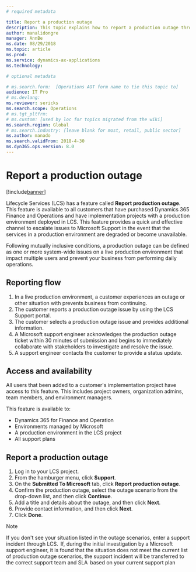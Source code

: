```yaml
---
# required metadata

title: Report a production outage
description: This topic explains how to report a production outage through Lifecycle Services (LCS).
author: manalidongre
manager: AnnBe
ms.date: 08/29/2018
ms.topic: article
ms.prod: 
ms.service: dynamics-ax-applications
ms.technology: 

# optional metadata

# ms.search.form:  [Operations AOT form name to tie this topic to]
audience: IT Pro
# ms.devlang: 
ms.reviewer: sericks
ms.search.scope: Operations
# ms.tgt_pltfrm: 
# ms.custom: [used by loc for topics migrated from the wiki]
ms.search.region: Global
# ms.search.industry: [leave blank for most, retail, public sector]
ms.author: manado
ms.search.validFrom: 2018-4-30 
ms.dyn365.ops.version: 8.0
---
```



# Report a production outage

[!include[banner](../includes/banner.md)]


Lifecycle Services (LCS) has a feature called **Report production outage**. This feature is available to all customers that have purchased Dynamics 365 Finance and Operations and have implementation projects with a production environment deployed in LCS. This feature provides a quick and effective channel to escalate issues to Microsoft Support in the event that the services in a production environment are degraded or become unavailable.

Following mutually inclusive conditions, a production outage can be defined as one or more system-wide issues on a live production environment that impact multiple users and prevent your business from performing daily operations.

## Reporting flow
1. In a live production environment, a customer experiences an outage or other situation with prevents business from continuing.
2. The customer reports a production outage issue by using the LCS Support portal.
3. The customer selects a production outage issue and provides additional information.
4. A Microsoft support engineer acknowledges the production outage ticket within 30 minutes of submission and begins to immediately collaborate with stakeholders to investigate and resolve the issue.
5. A support engineer contacts the customer to provide a status update.

## Access and availability
All users that been added to a customer's implementation project have access to this feature. This includes project owners, organization admins, team members, and environment managers.

This feature is available to:
- Dynamics 365 for Finance and Operation
- Environments managed by Microsoft
- A production environment in the LCS project
- All support plans

## Report a production outage
1. Log in to your LCS project.  
2. From the hamburger menu, click **Support**. 
3. On the **Submitted To Microsoft** tab, click **Report production outage**.
4. Confirm the production outage, select the outage scenario from the drop-down list, and then click **Continue**.
5. Add a title and details about the outage, and then click **Next**.
6. Provide contact information, and then click **Next**.
7. Click **Done**. 

> [!Note]
> If you don't see your situation listed in the outage scenarios, enter a support incident through LCS.  If, during the initial investigation by a Microsoft support engineer, it is found that the situation does not meet the current list of production outage scenarios, the support incident will be transferred to the correct support team and SLA  based on your current support plan




